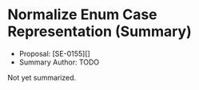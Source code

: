 # Normalize Enum Case Representation (Summary)

* Proposal: [SE-0155][]
* Summary Author: TODO

Not yet summarized.
